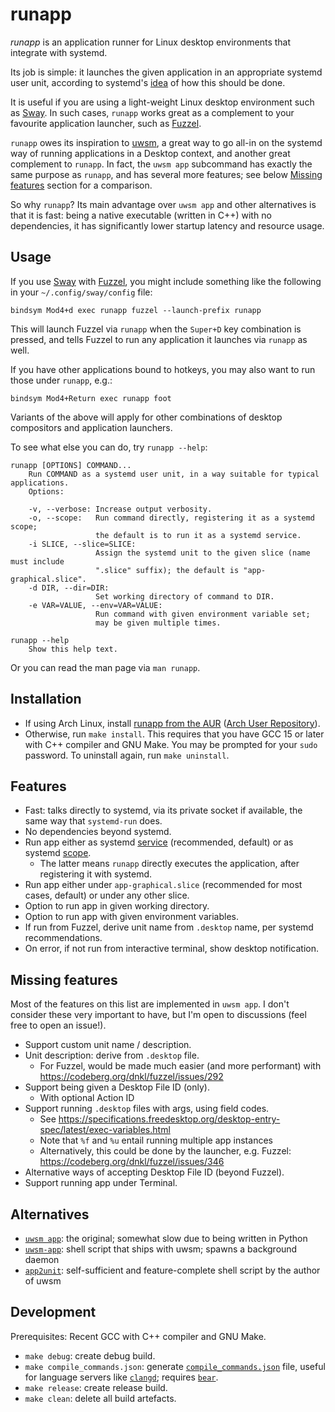 # runapp

_runapp_ is an application runner for Linux desktop environments that integrate with systemd.

Its job is simple: it launches the given application in an appropriate systemd user unit, according
to systemd's [idea](https://systemd.io/DESKTOP_ENVIRONMENTS/#xdg-standardization-for-applications)
of how this should be done.

It is useful if you are using a light-weight Linux desktop environment such as [Sway](https://swaywm.org/).
In such cases, `runapp` works great as a complement to your favourite application launcher, such as
[Fuzzel](https://codeberg.org/dnkl/fuzzel).

`runapp` owes its inspiration to [uwsm](https://github.com/Vladimir-csp/uwsm), a great way to go
all-in on the systemd way of running applications in a Desktop context, and another great complement
to `runapp`. In fact, the `uwsm app` subcommand has exactly the same purpose as `runapp`, and has
several more features; see below [Missing features](#missing-features) section for a comparison.

So why `runapp`? Its main advantage over `uwsm app` and other alternatives is that it is fast:
being a native executable (written in C++) with no dependencies, it has significantly lower startup
latency and resource usage.

## Usage

If you use [Sway](https://swaywm.org/) with [Fuzzel](https://codeberg.org/dnkl/fuzzel), you might
include something like the following in your `~/.config/sway/config` file:

```
bindsym Mod4+d exec runapp fuzzel --launch-prefix runapp
```

This will launch Fuzzel via `runapp` when the `Super+D` key combination is pressed, and tells Fuzzel
to run any application it launches via `runapp` as well.

If you have other applications bound to hotkeys, you may also want to run those under `runapp`, e.g.:

```
bindsym Mod4+Return exec runapp foot
```

Variants of the above will apply for other combinations of desktop compositors and application
launchers.

To see what else you can do, try `runapp --help`:

```
runapp [OPTIONS] COMMAND...
    Run COMMAND as a systemd user unit, in a way suitable for typical applications.
    Options:

    -v, --verbose: Increase output verbosity.
    -o, --scope:   Run command directly, registering it as a systemd scope;
                   the default is to run it as a systemd service.
    -i SLICE, --slice=SLICE:
                   Assign the systemd unit to the given slice (name must include
                   ".slice" suffix); the default is "app-graphical.slice".
    -d DIR, --dir=DIR:
                   Set working directory of command to DIR.
    -e VAR=VALUE, --env=VAR=VALUE:
                   Run command with given environment variable set;
                   may be given multiple times.

runapp --help
    Show this help text.
```

Or you can read the man page via `man runapp`.

## Installation

- If using Arch Linux, install [runapp from the AUR](https://aur.archlinux.org/packages/runapp)
  ([Arch User Repository](https://wiki.archlinux.org/index.php/Arch_User_Repository)).
- Otherwise, run `make install`. This requires that you have GCC 15 or later with C++
  compiler and GNU Make. You may be prompted for your `sudo` password.
  To uninstall again, run `make uninstall`.

## Features

- Fast: talks directly to systemd, via its private socket if available, the same way that `systemd-run` does.
- No dependencies beyond systemd.
- Run app either as systemd [service](https://www.freedesktop.org/software/systemd/man/latest/systemd.service.html)
  (recommended, default) or as systemd [scope](https://www.freedesktop.org/software/systemd/man/latest/systemd.scope.html).
    - The latter means `runapp` directly executes the application, after registering it with systemd.
- Run app either under `app-graphical.slice` (recommended for most cases, default) or under any other slice.
- Option to run app in given working directory.
- Option to run app with given environment variables.
- If run from Fuzzel, derive unit name from `.desktop` name, per systemd recommendations.
- On error, if not run from interactive terminal, show desktop notification.

## Missing features

Most of the features on this list are implemented in `uwsm app`. I don't consider these very important to have,
but I'm open to discussions (feel free to open an issue!).

- Support custom unit name / description.
- Unit description: derive from `.desktop` file.
  - For Fuzzel, would be made much easier (and more performant) with https://codeberg.org/dnkl/fuzzel/issues/292
- Support being given a Desktop File ID (only).
  - With optional Action ID
- Support running `.desktop` files with args, using field codes.
  - See https://specifications.freedesktop.org/desktop-entry-spec/latest/exec-variables.html
  - Note that `%f` and `%u` entail running multiple app instances
  - Alternatively, this could be done by the launcher, e.g. Fuzzel: https://codeberg.org/dnkl/fuzzel/issues/346
- Alternative ways of accepting Desktop File ID (beyond Fuzzel).
- Support running app under Terminal.

## Alternatives

- [`uwsm app`](https://github.com/Vladimir-csp/uwsm?tab=readme-ov-file#3-applications-and-slices):
  the original; somewhat slow due to being written in Python
- [`uwsm-app`](https://github.com/Vladimir-csp/uwsm/blob/master/scripts/uwsm-app.sh):
  shell script that ships with uwsm; spawns a background daemon
- [`app2unit`](https://github.com/Vladimir-csp/app2unit): self-sufficient and feature-complete
  shell script by the author of uwsm

## Development

Prerequisites: Recent GCC with C++ compiler and GNU Make.

- `make debug`: create debug build.
- `make compile_commands.json`: generate [`compile_commands.json`](https://clang.llvm.org/docs/JSONCompilationDatabase.html) file,
  useful for language servers like [`clangd`](https://clangd.llvm.org/); requires [`bear`](https://github.com/rizsotto/Bear).
- `make release`: create release build.
- `make clean`: delete all build artefacts.
